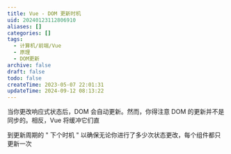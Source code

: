 ```yaml
---
title: Vue - DOM 更新时机
uid: 20240123112806910
aliases: []
categories: []
tags:
  - 计算机/前端/Vue
  - 原理
  - DOM更新
archive: false
draft: false
todo: false
createTime: 2023-05-07 22:01:31
updateTime: 2024-09-12 08:13:22
---
```


当你更改响应式状态后，DOM 会自动更新。然而，你得注意 DOM 的更新并不是同步的。相反，Vue 将缓冲它们直

到更新周期的 " 下个时机 " 以确保无论你进行了多少次状态更改，每个组件都只更新一次
